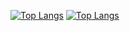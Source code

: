 [![Top Langs](https://github-readme-stats.vercel.app/api/top-langs/?username=cloudtriquetra)](https://github.com/cloudtriquetra/github-readme-stats)
[![Top Langs](https://github-readme-stats.vercel.app/api/top-langs/?username=cloudtriquetra&layout=pie)](https://github.com/cloudtriquetra/github-readme-stats)
